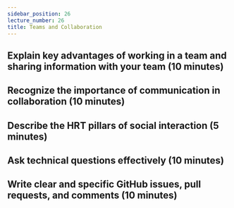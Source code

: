 ```yaml
---
sidebar_position: 26
lecture_number: 26
title: Teams and Collaboration
---
```


## Explain key advantages of working in a team and sharing information with your team (10 minutes)

## Recognize the importance of communication in collaboration (10 minutes)

## Describe the HRT pillars of social interaction (5 minutes)


## Ask technical questions effectively (10 minutes)

## Write clear and specific GitHub issues, pull requests, and comments (10 minutes)